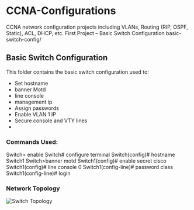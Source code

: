 # CCNA-Configurations
CCNA network configuration projects including VLANs, Routing (RIP, OSPF, Static), ACL, DHCP, etc.
First Project – Basic Switch Configuration
basic-switch-config/
## Basic Switch Configuration

This folder contains the basic switch configuration used to:
- Set hostname
- banner Motd
- line console
- management ip
- Assign passwords
- Enable VLAN 1 IP
- Secure console and VTY lines
- 
### Commands Used:
Switch> enable
Switch# configure terminal
Switch(config)# hostname Switch1
Switch>banner motd
Switch1(config)# enable secret cisco
Switch1(config)# line console 0
Switch1(config-line)# password class
Switch1(config-line)# login
### Network Topology

![Switch Topology](basic-switchconfiguration.png)
